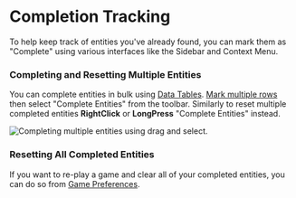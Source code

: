 # Completion Tracking

To help keep track of entities you've already found, you can mark them as "Complete" using various interfaces like the Sidebar and Context Menu.

### Completing and Resetting Multiple Entities

You can complete entities in bulk using [Data Tables](../editing-data/data-tables.md). [Mark multiple rows](../editing-data/data-tables.md#marking-multiple-rows) then select "Complete Entities" from the toolbar. Similarly to reset multiple completed entities **RightClick** or **LongPress** "Complete Entities" instead.

![Completing multiple entities using drag and select.](../.gitbook/assets/7puezmsuch.4.gif)

### Resetting All Completed Entities

If you want to re-play a game and clear all of your completed entities, you can do so from [Game Preferences](game-preferences.md).

